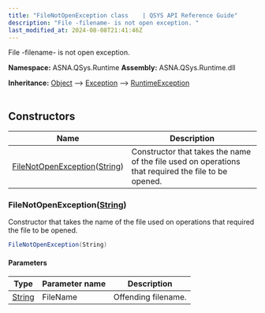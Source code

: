 ```yaml
---
title: "FileNotOpenException class    | QSYS API Reference Guide"
description: "File -filename- is not open exception. "
last_modified_at: 2024-08-08T21:41:46Z
---
```


File -filename- is not open exception.

**Namespace:** ASNA.QSys.Runtime
**Assembly:** ASNA.QSys.Runtime.dll

**Inheritance:** [Object](https://docs.microsoft.com/en-us/dotnet/api/system.object) --> [Exception](https://docs.microsoft.com/en-us/dotnet/api/system.exception) --> [RuntimeException](/reference/runtime/qsys-runtime/runtime-exception.html)
<br>
<br>

## Constructors

| Name | Description |
| --- | --- |
| [FileNotOpenException](#filenotopenexceptionstring)([String](https://docs.microsoft.com/en-us/dotnet/api/system.string)) | Constructor that takes the name of the file used on operations that required the file to be opened.

### FileNotOpenException([String](https://docs.microsoft.com/en-us/dotnet/api/system.string))

Constructor that takes the name of the file used on operations that required the file to be opened.

```cs
FileNotOpenException(String)
```

#### Parameters

| Type | Parameter name | Description
| --- | --- | ---
| [String](https://docs.microsoft.com/en-us/dotnet/api/system.string) | FileName | Offending filename.
